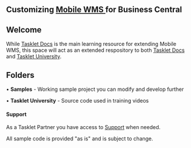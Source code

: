 ## Customizing [Mobile WMS ](https://taskletfactory.com/solutions/mobile-wms-365-bc-nav/) for  Business Central 

## Welcome
While [Tasklet Docs](https://docs.taskletfactory.com/display/TFSK/Customization) is the main learning resource for extending Mobile WMS, this space will act as an extended respository to both [Tasklet Docs](https://docs.taskletfactory.com/display/TFSK/Customization) and [Tasklet University](https://university.taskletfactory.com/).

## Folders
• **Samples** - Working sample project you can modify and develop further

• **Tasklet University** - Source code used in training videos

#### Support
As a Tasklet Partner you have access to [Support](https://taskletfactory.com/about/support/) when needed.

All sample code is provided "as is" and is subject to change.